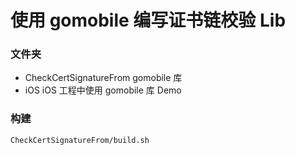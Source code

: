 # 使用 gomobile 编写证书链校验 Lib



### 文件夹

- CheckCertSignatureFrom gomobile 库
- iOS iOS 工程中使用 gomobile 库 Demo



### 构建

```bash
CheckCertSignatureFrom/build.sh
```





